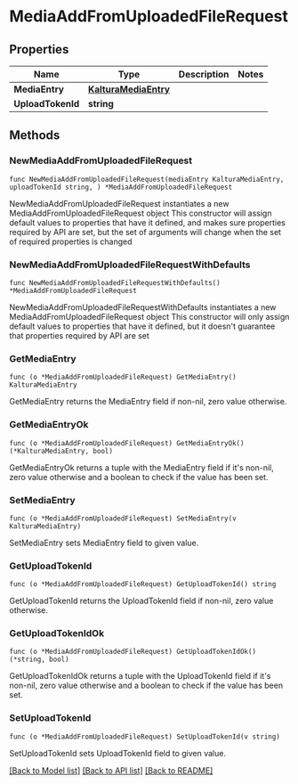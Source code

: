 # MediaAddFromUploadedFileRequest

## Properties

Name | Type | Description | Notes
------------ | ------------- | ------------- | -------------
**MediaEntry** | [**KalturaMediaEntry**](KalturaMediaEntry.md) |  | 
**UploadTokenId** | **string** |  | 

## Methods

### NewMediaAddFromUploadedFileRequest

`func NewMediaAddFromUploadedFileRequest(mediaEntry KalturaMediaEntry, uploadTokenId string, ) *MediaAddFromUploadedFileRequest`

NewMediaAddFromUploadedFileRequest instantiates a new MediaAddFromUploadedFileRequest object
This constructor will assign default values to properties that have it defined,
and makes sure properties required by API are set, but the set of arguments
will change when the set of required properties is changed

### NewMediaAddFromUploadedFileRequestWithDefaults

`func NewMediaAddFromUploadedFileRequestWithDefaults() *MediaAddFromUploadedFileRequest`

NewMediaAddFromUploadedFileRequestWithDefaults instantiates a new MediaAddFromUploadedFileRequest object
This constructor will only assign default values to properties that have it defined,
but it doesn't guarantee that properties required by API are set

### GetMediaEntry

`func (o *MediaAddFromUploadedFileRequest) GetMediaEntry() KalturaMediaEntry`

GetMediaEntry returns the MediaEntry field if non-nil, zero value otherwise.

### GetMediaEntryOk

`func (o *MediaAddFromUploadedFileRequest) GetMediaEntryOk() (*KalturaMediaEntry, bool)`

GetMediaEntryOk returns a tuple with the MediaEntry field if it's non-nil, zero value otherwise
and a boolean to check if the value has been set.

### SetMediaEntry

`func (o *MediaAddFromUploadedFileRequest) SetMediaEntry(v KalturaMediaEntry)`

SetMediaEntry sets MediaEntry field to given value.


### GetUploadTokenId

`func (o *MediaAddFromUploadedFileRequest) GetUploadTokenId() string`

GetUploadTokenId returns the UploadTokenId field if non-nil, zero value otherwise.

### GetUploadTokenIdOk

`func (o *MediaAddFromUploadedFileRequest) GetUploadTokenIdOk() (*string, bool)`

GetUploadTokenIdOk returns a tuple with the UploadTokenId field if it's non-nil, zero value otherwise
and a boolean to check if the value has been set.

### SetUploadTokenId

`func (o *MediaAddFromUploadedFileRequest) SetUploadTokenId(v string)`

SetUploadTokenId sets UploadTokenId field to given value.



[[Back to Model list]](../README.md#documentation-for-models) [[Back to API list]](../README.md#documentation-for-api-endpoints) [[Back to README]](../README.md)


